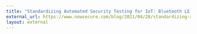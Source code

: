 ```yaml
---
title: "Standardizing Automated Security Testing for IoT: Bluetooth LE (BLE)"
external_url: https://www.nowsecure.com/blog/2021/04/28/standardizing-automated-security-testing-for-iot-bluetooth-le-ble
layout: external
---
```

